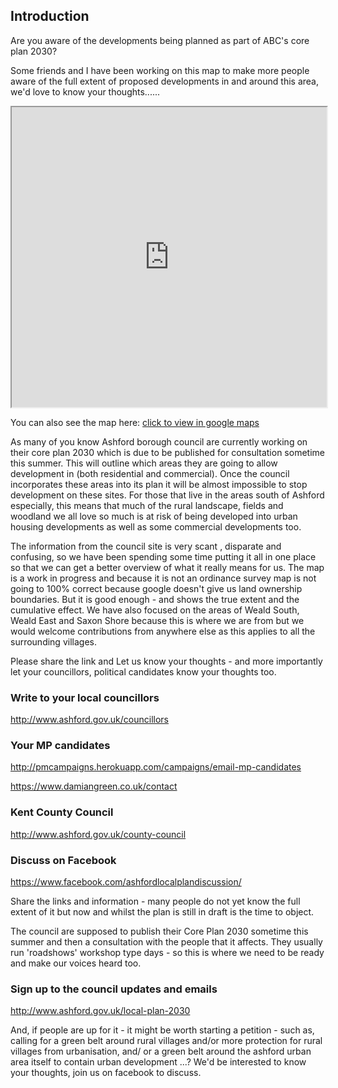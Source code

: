 ## Introduction

Are you aware of the developments being planned as part of ABC's core plan 2030?

Some friends and I have been working on this map to make more people aware of the full extent of proposed developments in and around this area, we'd love to know your thoughts......

<iframe src="https://www.google.com/maps/d/embed?mid=1eK9Jhuzd8l9kXB0t355LFvCOJMw" width="100%" height="480"></iframe>

You can also see the map here:  [click to view in google maps](https://www.google.co.uk/maps/@51.1074543,0.823524,13z/data=!4m2!6m1!1s1eK9Jhuzd8l9kXB0t355LFvCOJMw)

As many of you know Ashford borough council are currently working on their core plan  2030 which is due to be published for consultation sometime this summer. This will outline which areas they are going to allow development in (both residential and commercial).  Once the council incorporates these areas into its plan it will be almost impossible to stop development on these sites. For those that live in the areas south of Ashford especially, this means that much  of the rural landscape, fields  and woodland we all love so much is at risk of being developed into urban housing developments as well as some commercial developments too. 

The information from the council site is very scant , disparate and confusing, so we have been spending some time putting it all in one place so that we can get a better overview of what it really means for us. The map is a work in progress and because it is not an ordinance survey map is not going to 100% correct because google doesn't give us land ownership boundaries. But it is good enough - and shows the true extent and the cumulative effect. We have also focused on the areas of Weald South, Weald East and Saxon Shore because this is where we are from but we would welcome contributions from anywhere else as this applies to all the surrounding villages.

Please share the link and Let us know your thoughts - and more importantly let your councillors, political candidates know your thoughts too.

### Write to your local councillors

http://www.ashford.gov.uk/councillors

### Your MP candidates

http://pmcampaigns.herokuapp.com/campaigns/email-mp-candidates

https://www.damiangreen.co.uk/contact

### Kent County Council

http://www.ashford.gov.uk/county-council

### Discuss on Facebook

https://www.facebook.com/ashfordlocalplandiscussion/

Share the links and information - many people do not yet know the full extent of it but now and whilst the plan is still in draft is the time to object.

The council are supposed to publish their Core Plan 2030 sometime this summer and then a consultation with the people that it affects. They usually run 'roadshows' workshop type days - so this is where we need to be ready and make our voices heard too. 

### Sign up to the council updates and emails

http://www.ashford.gov.uk/local-plan-2030

And, if people are up for it - it might be worth starting a petition - such as, calling for a green belt around rural villages and/or more protection for rural villages from urbanisation, and/ or a green belt around the ashford urban area itself to contain urban development ...? We'd be interested to know your thoughts, join us on facebook to discuss.




